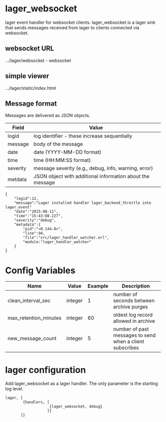 # lager_websocket
lager event handler for websocket clients. lager_websocket is a lager sink that sends messages received from lager to clients connected via websocket.

## websocket URL
.../lager/websocket - websocket

## simple viewer
.../lager/static/index.html

## Message format
Messages are delivered as JSON objects.

Field | Value
----- | -----
logid | log identifier - these increase sequentially
message | body of the message
date | date (YYYY-MM-DD format)
time | time (HH:MM:SS format)
severity | message severity (e.g., debug, info, warning, error)
metdata | JSON object with additional information about the message
```
{
    "logid":12,
    "message":"Lager installed handler lager_backend_throttle into lager_event"
    "date":"2015-08-11",
    "time":"15:43:08.227",
    "severity":"debug",
    "metadata":{
        "pid":"<0.144.0>",
        "line":94,
        "file":"src/lager_handler_watcher.erl",
        "module:"lager_handler_watcher"
    }
}
```

# Config Variables
Name | Value | Example | Description
---- | ----- | ------- | -----------
clean_interval_sec | integer | 1 | number of seconds between archive purges
max_retention_minutes | integer | 60 | oldest log record allowed in archive
new_message_count | integer | 5 | number of past messages to send when a client subscribes

# lager configuration
Add lager_websocket as a lager handler. The only parameter is the starting
log level.
```
lager, [
        {handlers, [
                    {lager_websocket, debug}
                   ]}
       ]}
```
